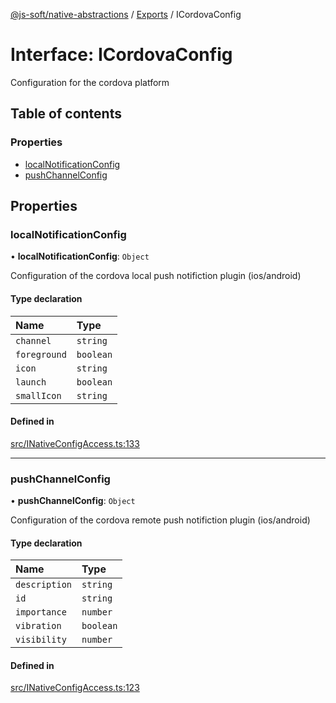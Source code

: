 [@js-soft/native-abstractions](../README.md) / [Exports](../modules.md) / ICordovaConfig

# Interface: ICordovaConfig

Configuration for the cordova platform

## Table of contents

### Properties

- [localNotificationConfig](ICordovaConfig.md#localnotificationconfig)
- [pushChannelConfig](ICordovaConfig.md#pushchannelconfig)

## Properties

### localNotificationConfig

• **localNotificationConfig**: `Object`

Configuration of the cordova local push notifiction plugin (ios/android)

#### Type declaration

| Name | Type |
| :------ | :------ |
| `channel` | `string` |
| `foreground` | `boolean` |
| `icon` | `string` |
| `launch` | `boolean` |
| `smallIcon` | `string` |

#### Defined in

[src/INativeConfigAccess.ts:133](https://github.com/js-soft/ts-native-access/blob/2235f5c/packages/abstractions/src/INativeConfigAccess.ts#L133)

___

### pushChannelConfig

• **pushChannelConfig**: `Object`

Configuration of the cordova remote push notifiction plugin (ios/android)

#### Type declaration

| Name | Type |
| :------ | :------ |
| `description` | `string` |
| `id` | `string` |
| `importance` | `number` |
| `vibration` | `boolean` |
| `visibility` | `number` |

#### Defined in

[src/INativeConfigAccess.ts:123](https://github.com/js-soft/ts-native-access/blob/2235f5c/packages/abstractions/src/INativeConfigAccess.ts#L123)
